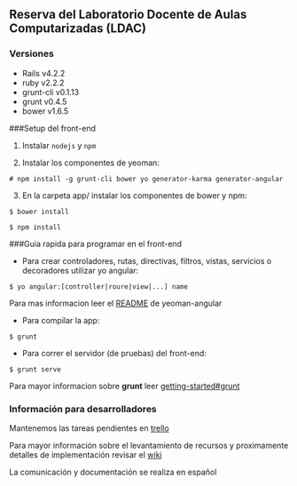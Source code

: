 ## Reserva del Laboratorio Docente de Aulas Computarizadas (LDAC)
### Versiones
* Rails v4.2.2 
* ruby v2.2.2
* grunt-cli v0.1.13
* grunt v0.4.5
* bower v1.6.5

###Setup del front-end

1. Instalar `nodejs` y `npm`

2. Instalar los componentes de yeoman:

`# npm install -g grunt-cli bower yo generator-karma generator-angular`

3. En la carpeta app/ instalar los componentes de bower y npm:

`$ bower install`

`$ npm install`

###Guia rapida para programar en el front-end

* Para crear controladores, rutas, directivas, filtros, vistas, servicios o decoradores utilizar yo angular:

`$ yo angular:[controller|roure|view|...] name`

Para mas informacion leer el [README](https://github.com/yeoman/generator-angular#readme) de yeoman-angular

* Para compilar la app:

`$ grunt`

* Para correr el servidor (de pruebas) del front-end:

`$ grunt serve`

Para mayor informacion sobre **grunt** leer [getting-started#grunt](http://gruntjs.com/getting-started)


### Información para desarrolladores
Mantenemos las tareas pendientes en [trello](https://trello.com/b/WLexTA9j/reserva)

Para mayor información sobre el levantamiento de recursos y proximamente detalles de implementación revisar el [wiki](https://github.com/MAC-USB/reserva/wiki)

La comunicación y documentación se realiza en español

